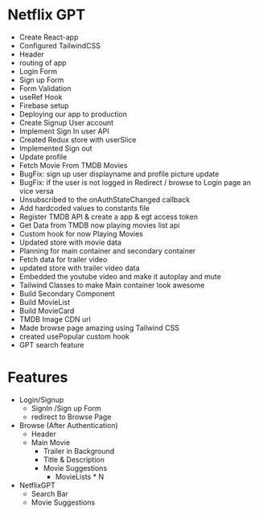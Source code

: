 # Netflix GPT

- Create React-app
- Configured TailwindCSS
- Header
- routing of app
- Login Form
- Sign up Form
- Form Validation
- useRef Hook
- Firebase setup
- Deploying our app to production
- Create Signup User account
- Implement Sign In user API
- Created Redux store with userSlice
- Implemented Sign out
- Update profile
- Fetch Movie From TMDB Movies
- BugFix: sign up user displayname and profile picture update
- BugFix: if the user is not logged in Redirect / browse to Login page an vice versa
- Unsubscribed to the onAuthStateChanged callback
- Add hardcoded values to constants file
- Register TMDB API & create a app & egt access token
- Get Data from TMDB now playing movies list api
- Custom hook for now Playing Movies
- Updated store with movie data
- Planning for main container and secondary container
- Fetch data for trailer video
- updated store with trailer video data
- Embedded the youtube video and make it autoplay and mute
- Tailwind Classes to make Main container look awesome
- Build Secondary Component
- Build MovieList
- Build MovieCard
- TMDB Image CDN url
- Made browse page amazing using Tailwind CSS
- created usePopular custom hook
- GPT search feature 


# Features

- Login/Signup
  - SignIn /Sign up Form
  - redirect to Browse Page
- Browse (After Authentication)
  - Header
  - Main Movie
    - Trailer in Background
    - Title & Description
    - Movie Suggestions
      - MovieLists \* N
- NetflixGPT
  - Search Bar
  - Movie Suggestions
